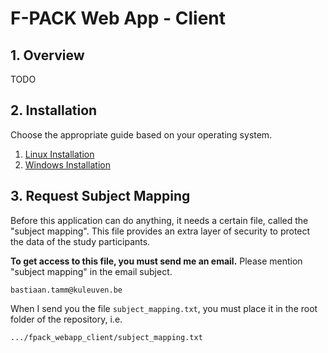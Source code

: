 # F-PACK Web App - Client

## 1. Overview

TODO
## 2. Installation

Choose the appropriate guide based on your operating system.

1. [Linux Installation](install/linux/install_linux.md)
2. [Windows Installation](install/windows/install_windows.md)

## 3. Request Subject Mapping

Before this application can do anything, it needs a certain file, called the "subject
mapping". This file provides an extra layer of security to protect the data of the
study participants.

**To get access to this file, you must send me an email.** Please mention "subject
mapping" in the email subject.
```
bastiaan.tamm@kuleuven.be
```

When I send you the file `subject_mapping.txt`, you must place it in the root folder
of the repository, i.e.
```
.../fpack_webapp_client/subject_mapping.txt
```